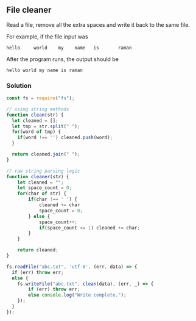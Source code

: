 ## File cleaner
Read a file, remove all the extra spaces and write it back to the same file.

For example, if the file input was
```
hello     world    my    name   is       raman
```

After the program runs, the output should be

```
hello world my name is raman
```

### Solution
```js
const fs = require("fs");

// using string methods
function clean(str) {
  let cleaned = [];
  let tmp = str.split(" ");
  for(word of tmp) {
    if(word !== '') cleaned.push(word);
  }

  return cleaned.join(" ");
}

// raw string parsing logic
function cleaner(str) {
    let cleaned = "";
    let space_count = 0;
    for(char of str) {
        if(char !== ' ') {
            cleaned += char
            space_count = 0;
        } else {
            space_count++;
            if(space_count <= 1) cleaned += char;
        }
    }

    return cleaned;
}

fs.readFile("abc.txt", 'utf-8', (err, data) => {
  if (err) throw err;
  else {
    fs.writeFile("abc.txt", clean(data), (err, _) => {
        if (err) throw err;
        else console.log("Write complete.");
    });
  }
});

```
